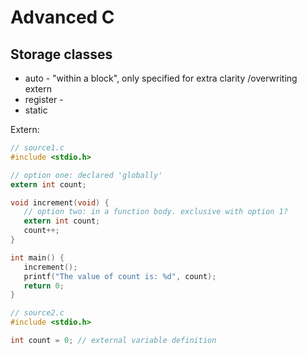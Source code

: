 # Advanced C

## Storage classes

* auto - "within a block", only specified for extra clarity /overwriting extern
* register -
* static  

Extern:

```c
// source1.c
#include <stdio.h>

// option one: declared 'globally'
extern int count; 

void increment(void) {
   // option two: in a function body. exclusive with option 1?
   extern int count; 
   count++;
}

int main() {
   increment();
   printf("The value of count is: %d", count);
   return 0;
}

// source2.c
#include <stdio.h>

int count = 0; // external variable definition
```
